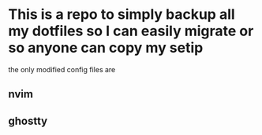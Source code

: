 # This is a repo to simply backup all my dotfiles so I can easily migrate or so anyone can copy my setip

the only modified config files are

## nvim

## ghostty
